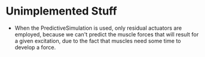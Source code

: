 # Unimplemented Stuff

* When the PredictiveSimulation is used, only residual actuators are employed, because we can't predict the muscle forces that will result for a given excitation, due to the fact that muscles
need some time to develop a force.
